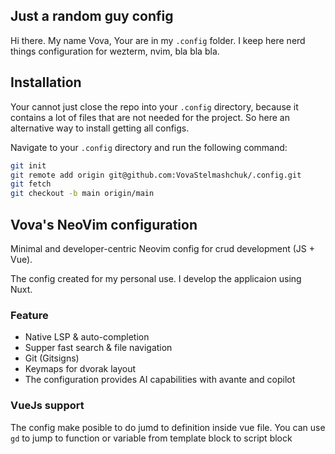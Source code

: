 ## Just a random guy config

Hi there. My name Vova, Your are in my `.config` folder. I keep here nerd things configuration for wezterm, nvim, bla bla bla.

## Installation

Your cannot just close the repo into your `.config` directory, because it contains a lot of files that are not needed for the project. 
So here an alternative way to install getting all configs. 

Navigate to your `.config` directory and run the following command:

```bash
git init
git remote add origin git@github.com:VovaStelmashchuk/.config.git
git fetch
git checkout -b main origin/main
```


## Vova's NeoVim configuration
Minimal and developer-centric Neovim config for crud development (JS + Vue).

The config created for my personal use. I develop the applicaion using Nuxt.

### Feature

- Native LSP & auto-completion 
- Supper fast search & file navigation 
- Git (Gitsigns)
- Keymaps for dvorak layout
- The configuration provides AI capabilities with avante and copilot

### VueJs support
The config make posible to do jumd to definition inside vue file.
You can use `gd` to jump to function or variable from template block to script block
